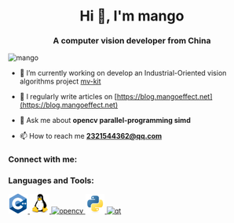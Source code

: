 <h1 align="center">Hi 👋, I'm mango</h1>
<h3 align="center">A computer vision developer from China</h3>

<p align="left"> <img src="https://komarev.com/ghpvc/?username=mango&label=Profile%20views&color=0e75b6&style=flat" alt="mango" /> </p>

- 🔭 I’m currently working on develop an Industrial-Oriented vision algorithms project [mv-kit](https://github.com/mangosroom/mv-kit)

- 📝 I regularly write articles on [https://blog.mangoeffect.net](https://blog.mangoeffect.net)

- 💬 Ask me about **opencv parallel-programming simd**

- 📫 How to reach me **2321544362@qq.com**

<h3 align="left">Connect with me:</h3>
<p align="left">
</p>

<h3 align="left">Languages and Tools:</h3>
<p align="left"> <a href="https://www.w3schools.com/cpp/" target="_blank" rel="noreferrer"> <img src="https://raw.githubusercontent.com/devicons/devicon/master/icons/cplusplus/cplusplus-original.svg" alt="cplusplus" width="40" height="40"/> </a> <a href="https://www.linux.org/" target="_blank" rel="noreferrer"> <img src="https://raw.githubusercontent.com/devicons/devicon/master/icons/linux/linux-original.svg" alt="linux" width="40" height="40"/> </a> <a href="https://opencv.org/" target="_blank" rel="noreferrer"> <img src="https://www.vectorlogo.zone/logos/opencv/opencv-icon.svg" alt="opencv" width="40" height="40"/> </a> <a href="https://www.python.org" target="_blank" rel="noreferrer"> <img src="https://raw.githubusercontent.com/devicons/devicon/master/icons/python/python-original.svg" alt="python" width="40" height="40"/> </a> <a href="https://www.qt.io/" target="_blank" rel="noreferrer"> <img src="https://upload.wikimedia.org/wikipedia/commons/0/0b/Qt_logo_2016.svg" alt="qt" width="40" height="40"/> </a> </p>
